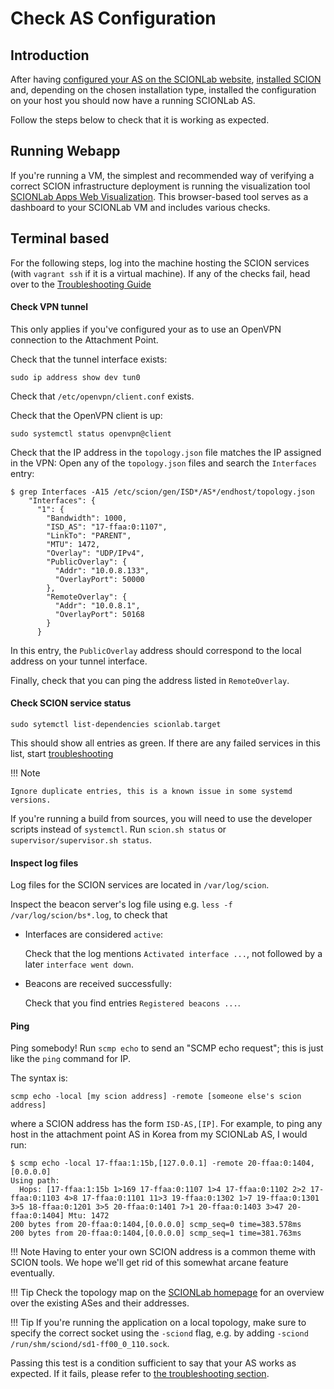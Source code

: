 # Check AS Configuration


## Introduction

After having [configured your AS on the SCIONLab website](../config/create_as.md), [installed SCION](../install/index.md) and, depending on the chosen installation type, installed the configuration on your host you should now have a running SCIONLab AS.

Follow the steps below to check that it is working as expected.


## Running Webapp

If you're running a VM, the simplest and recommended way of verifying a correct SCION infrastructure deployment is running the visualization tool [SCIONLab Apps Web Visualization](../as_visualization/webapp.md).
This browser-based tool serves as a dashboard to your SCIONLab VM and includes various checks.


## Terminal based

For the following steps, log into the machine hosting the SCION services (with `vagrant ssh` if it is a virtual machine).
If any of the checks fail, head over to the [Troubleshooting Guide](../tips/troubleshooting.md)

#### Check VPN tunnel

This only applies if you've configured your as to use an OpenVPN connection to the Attachment Point.

Check that the tunnel interface exists:

    sudo ip address show dev tun0

Check that `/etc/openvpn/client.conf` exists.

Check that the OpenVPN client is up:

    sudo systemctl status openvpn@client


Check that the IP address in the `topology.json` file matches the IP assigned in the VPN:
Open any of the `topology.json` files and search the `Interfaces` entry:

    $ grep Interfaces -A15 /etc/scion/gen/ISD*/AS*/endhost/topology.json
        "Interfaces": {
          "1": {
            "Bandwidth": 1000,
            "ISD_AS": "17-ffaa:0:1107",
            "LinkTo": "PARENT",
            "MTU": 1472,
            "Overlay": "UDP/IPv4",
            "PublicOverlay": {
              "Addr": "10.0.8.133",
              "OverlayPort": 50000
            },
            "RemoteOverlay": {
              "Addr": "10.0.8.1",
              "OverlayPort": 50168
            }
          }

In this entry, the `PublicOverlay` address should correspond to the local address on your tunnel interface.

Finally, check that you can ping the address listed in `RemoteOverlay`.


#### Check SCION service status

    sudo sytemctl list-dependencies scionlab.target


This should show all entries as green. If there are any failed services in this list, start [troubleshooting](../tips/troubleshooting.md#)

!!! Note

    Ignore duplicate entries, this is a known issue in some systemd versions.


If you're running a build from sources, you will need to use the developer scripts instead of `systemctl`.
Run `scion.sh status` or `supervisor/supervisor.sh status`.


#### Inspect log files

Log files for the SCION services are located in `/var/log/scion`.

Inspect the beacon server's log file using e.g. `less -f /var/log/scion/bs*.log`, to check that

*   Interfaces are considered `active`:

    Check that the log mentions `Activated interface ...`, not followed by a later `interface went down`.

*   Beacons are received successfully:

    Check that you find entries `Registered beacons ...`.


#### Ping

Ping somebody! Run `scmp echo` to send an "SCMP echo request"; this is just like the `ping` command for IP.

The syntax is:

    scmp echo -local [my scion address] -remote [someone else's scion address]

where a SCION address has the form `ISD-AS,[IP]`. For example, to ping any host in the attachment point AS in Korea from my SCIONLab AS, I would run:

    $ scmp echo -local 17-ffaa:1:15b,[127.0.0.1] -remote 20-ffaa:0:1404,[0.0.0.0]
    Using path:
      Hops: [17-ffaa:1:15b 1>169 17-ffaa:0:1107 1>4 17-ffaa:0:1102 2>2 17-ffaa:0:1103 4>8 17-ffaa:0:1101 11>3 19-ffaa:0:1302 1>7 19-ffaa:0:1301 3>5 18-ffaa:0:1201 3>5 20-ffaa:0:1401 7>1 20-ffaa:0:1403 3>47 20-ffaa:0:1404] Mtu: 1472
    200 bytes from 20-ffaa:0:1404,[0.0.0.0] scmp_seq=0 time=383.578ms
    200 bytes from 20-ffaa:0:1404,[0.0.0.0] scmp_seq=1 time=381.763ms


!!! Note
    Having to enter your own SCION address is a common theme with SCION tools. We hope we'll get
    rid of this somewhat arcane feature eventually.

!!! Tip
    Check the topology map on the [SCIONLab homepage](https://www.scionlab.org) for an overview over the existing ASes and their addresses.

!!! Tip
  	If you're running the application on a local topology, make sure to specify the correct socket using the `-sciond` flag, e.g. by adding `-sciond /run/shm/sciond/sd1-ff00_0_110.sock`.


Passing this test is a condition sufficient to say that your AS works as expected.
If it fails, please refer to [the troubleshooting section](../tips/troubleshooting.md).
